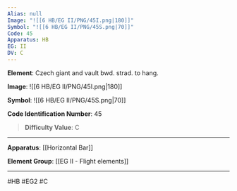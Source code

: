 ```yaml
---
Alias: null
Image: "![[6 HB/EG II/PNG/45I.png|180]]"
Symbol: "![[6 HB/EG II/PNG/45S.png|70]]"
Code: 45
Apparatus: HB
EG: II
DV: C
---
```

**Element**: Czech giant and vault bwd. strad. to hang.

**Image**:
![[6 HB/EG II/PNG/45I.png|180]]

**Symbol**:
![[6 HB/EG II/PNG/45S.png|70]]

**Code Identification Number**: 45

>**Difficulty Value**: C

___
**Apparatus**: [[Horizontal Bar]]

**Element Group**: [[EG II - Flight elements]]
___
#HB #EG2 #C
